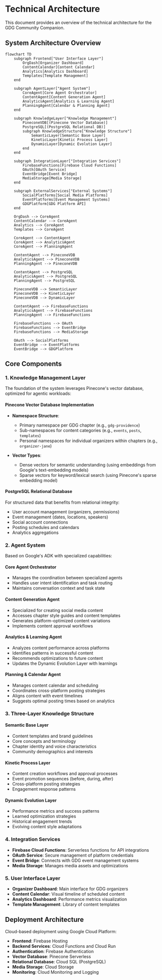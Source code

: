 # Technical Architecture

This document provides an overview of the technical architecture for the GDG Community Companion.

## System Architecture Overview

```mermaid
flowchart TD
    subgraph Frontend["User Interface Layer"]
        OrgDash[Organizer Dashboard]
        ContentCalendar[Content Calendar]
        Analytics[Analytics Dashboard]
        Templates[Template Management]
    end

    subgraph AgentLayer["Agent System"]
        CoreAgent[Core Agent Orchestrator]
        ContentAgent[Content Generation Agent]
        AnalyticsAgent[Analytics & Learning Agent]
        PlanningAgent[Calendar & Planning Agent]
    end

    subgraph KnowledgeLayer["Knowledge Management"]
        PineconeVDB[(Pinecone Vector Database)]
        PostgreSQL[(PostgreSQL Relational DB)]
        subgraph KnowledgeStructure["Knowledge Structure"]
            SemanticLayer[Semantic Base Layer]
            KineticLayer[Kinetic Process Layer]
            DynamicLayer[Dynamic Evolution Layer]
        end
    end

    subgraph IntegrationLayer["Integration Services"]
        FirebaseFunctions[Firebase Cloud Functions]
        OAuth[OAuth Service]
        EventBridge[Event Bridge]
        MediaStorage[Media Storage]
    end

    subgraph ExternalServices["External Systems"]
        SocialPlatforms[Social Media Platforms]
        EventPlatforms[Event Management Systems]
        GDGPlatform[GDG Platform API]
    end

    OrgDash --> CoreAgent
    ContentCalendar --> CoreAgent
    Analytics --> CoreAgent
    Templates --> CoreAgent

    CoreAgent --> ContentAgent
    CoreAgent --> AnalyticsAgent
    CoreAgent --> PlanningAgent
    
    ContentAgent --> PineconeVDB
    AnalyticsAgent --> PineconeVDB
    PlanningAgent --> PineconeVDB
    
    ContentAgent --> PostgreSQL
    AnalyticsAgent --> PostgreSQL
    PlanningAgent --> PostgreSQL

    PineconeVDB --> SemanticLayer
    PineconeVDB --> KineticLayer
    PineconeVDB --> DynamicLayer
    
    ContentAgent --> FirebaseFunctions
    AnalyticsAgent --> FirebaseFunctions
    PlanningAgent --> FirebaseFunctions
    
    FirebaseFunctions --> OAuth
    FirebaseFunctions --> EventBridge
    FirebaseFunctions --> MediaStorage
    
    OAuth --> SocialPlatforms
    EventBridge --> EventPlatforms
    EventBridge --> GDGPlatform
```

## Core Components

### 1. Knowledge Management Layer

The foundation of the system leverages Pinecone's vector database, optimized for agentic workloads:

#### Pinecone Vector Database Implementation

- **Namespace Structure**:
  - Primary namespace per GDG chapter (e.g., `gdg-providence`)
  - Sub-namespaces for content categories (e.g., `events`, `posts`, `templates`)
  - Personal namespaces for individual organizers within chapters (e.g., `organizer-jane`)

- **Vector Types**:
  - Dense vectors for semantic understanding (using embeddings from Google's text-embedding models)
  - Sparse vectors for keyword/lexical search (using Pinecone's sparse embedding model)

#### PostgreSQL Relational Database

For structured data that benefits from relational integrity:
- User account management (organizers, permissions)
- Event management (dates, locations, speakers)
- Social account connections
- Posting schedules and calendars
- Analytics aggregations

### 2. Agent System

Based on Google's ADK with specialized capabilities:

#### Core Agent Orchestrator

- Manages the coordination between specialized agents
- Handles user intent identification and task routing
- Maintains conversation context and task state

#### Content Generation Agent

- Specialized for creating social media content
- Accesses chapter style guides and content templates
- Generates platform-optimized content variations
- Implements content approval workflows

#### Analytics & Learning Agent

- Analyzes content performance across platforms
- Identifies patterns in successful content
- Recommends optimizations to future content
- Updates the Dynamic Evolution Layer with learnings

#### Planning & Calendar Agent

- Manages content calendar and scheduling
- Coordinates cross-platform posting strategies
- Aligns content with event timelines
- Suggests optimal posting times based on analytics

### 3. Three-Layer Knowledge Structure

#### Semantic Base Layer

- Content templates and brand guidelines
- Core concepts and terminology
- Chapter identity and voice characteristics
- Community demographics and interests

#### Kinetic Process Layer

- Content creation workflows and approval processes
- Event promotion sequences (before, during, after)
- Cross-platform posting strategies
- Engagement response patterns

#### Dynamic Evolution Layer

- Performance metrics and success patterns
- Learned optimization strategies
- Historical engagement trends
- Evolving content style adaptations

### 4. Integration Services

- **Firebase Cloud Functions**: Serverless functions for API integrations
- **OAuth Service**: Secure management of platform credentials
- **Event Bridge**: Connects with GDG event management systems
- **Media Storage**: Manages media assets and optimizations

### 5. User Interface Layer

- **Organizer Dashboard**: Main interface for GDG organizers
- **Content Calendar**: Visual timeline of scheduled content
- **Analytics Dashboard**: Performance metrics visualization
- **Template Management**: Library of content templates

## Deployment Architecture

Cloud-based deployment using Google Cloud Platform:

- **Frontend**: Firebase Hosting
- **Backend Services**: Cloud Functions and Cloud Run
- **Authentication**: Firebase Authentication
- **Vector Database**: Pinecone Serverless
- **Relational Database**: Cloud SQL (PostgreSQL)
- **Media Storage**: Cloud Storage
- **Monitoring**: Cloud Monitoring and Logging
